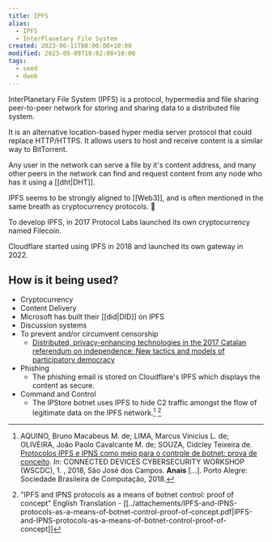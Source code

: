```yaml
---
title: IPFS
alias:
  - IPFS
  - InterPlanetary File System
created: 2023-06-11T00:00:00+10:00
modified: 2023-09-09T18:02:08+10:00
tags:
  - seed
  - dweb
---
```


InterPlanetary File System (IPFS) is a protocol, hypermedia and file sharing peer-to-peer network for storing and sharing data to a distributed file system.

It is an alternative location-based hyper media server protocol that could replace HTTP/HTTPS. It allows users to host and receive content is a similar way to BitTorrent.

Any user in the network can serve a file by it's content address, and many other peers in the network can find and request content from any node who has it using a [[dht|DHT]].

IPFS seems to be strongly aligned to [[Web3]], and is often mentioned in the same breath as cryptocurrency protocols. 🚨

To develop IPFS, in 2017 Protocol Labs launched its own cryptocurrency named Filecoin.

Cloudflare started using IPFS in 2018 and launched its own gateway in 2022.

## How is it being used?

- Cryptocurrency
- Content Delivery
- Microsoft has built their [[did|DID]] on IPFS
- Discussion systems
- To prevent and/or circumvent censorship
	- [Distributed, privacy-enhancing technologies in the 2017 Catalan referendum on independence: New tactics and models of participatory democracy](https://firstmonday.org/ojs/index.php/fm/article/view/9402/7692)
- Phishing
	- The phishing email is stored on Cloudflare's IPFS which displays the content as secure.
- Command and Control
	- The IPStore botnet uses IPFS to hide C2 traffic amongst the flow of legitimate data on the IPFS network.[^1] [^2]

[^1]: AQUINO, Bruno Macabeus M. de; LIMA, Marcus Vinicius L. de; OLIVEIRA, João Paolo Cavalcante M. de; SOUZA, Cidcley Teixeira de. [Protocolos IPFS e IPNS como meio para o controle de botnet: prova de conceito](https://sol.sbc.org.br/index.php/wscdc/article/view/2400). _In_: CONNECTED DEVICES CYBERSECURITY WORKSHOP (WSCDC), 1. , 2018, São José dos Campos. **Anais** [...]. Porto Alegre: Sociedade Brasileira de Computação, 2018.
[^2]: "IPFS and IPNS protocols as a means of botnet control: proof of concept" English Translation - [[../attachements/IPFS-and-IPNS-protocols-as-a-means-of-botnet-control-proof-of-concept.pdf|IPFS-and-IPNS-protocols-as-a-means-of-botnet-control-proof-of-concept]]